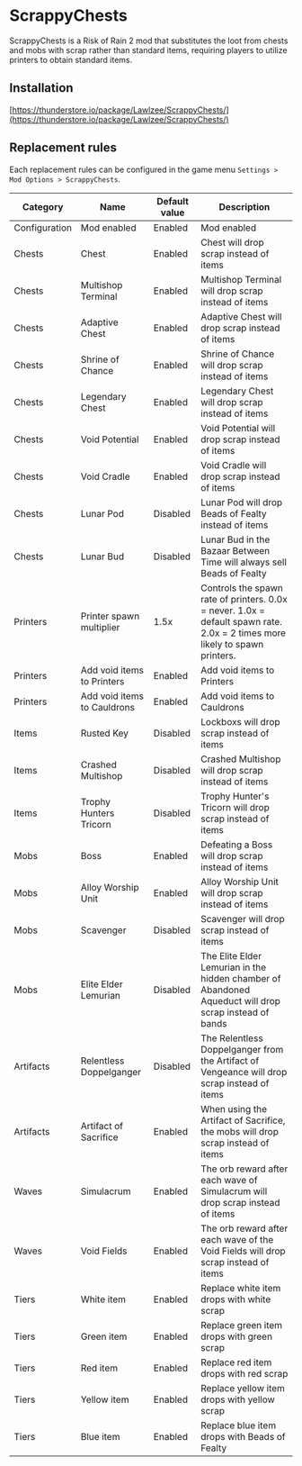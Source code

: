 # ScrappyChests

ScrappyChests is a Risk of Rain 2 mod that substitutes the loot from chests and mobs with scrap rather than standard items, requiring players to utilize printers to obtain standard items.

## Installation

[https://thunderstore.io/package/Lawlzee/ScrappyChests/](https://thunderstore.io/package/Lawlzee/ScrappyChests/)

## Replacement rules

Each replacement rules can be configured in the game menu `Settings > Mod Options > ScrappyChests`.

|Category|Name|Default value|Description|
|--|--|--|--|
|Configuration|Mod enabled|Enabled|Mod enabled|
|Chests|Chest|Enabled|Chest will drop scrap instead of items|
|Chests|Multishop Terminal|Enabled|Multishop Terminal will drop scrap instead of items|
|Chests|Adaptive Chest|Enabled|Adaptive Chest will drop scrap instead of items|
|Chests|Shrine of Chance|Enabled|Shrine of Chance will drop scrap instead of items|
|Chests|Legendary Chest|Enabled|Legendary Chest will drop scrap instead of items|
|Chests|Void Potential|Enabled|Void Potential will drop scrap instead of items|
|Chests|Void Cradle|Enabled|Void Cradle will drop scrap instead of items|
|Chests|Lunar Pod|Disabled|Lunar Pod will drop Beads of Fealty instead of items|
|Chests|Lunar Bud|Disabled|Lunar Bud in the Bazaar Between Time will always sell Beads of Fealty|
|Printers|Printer spawn multiplier|1.5x|Controls the spawn rate of printers. 0.0x = never. 1.0x = default spawn rate. 2.0x = 2 times more likely to spawn printers.|
|Printers|Add void items to Printers|Enabled|Add void items to Printers|
|Printers|Add void items to Cauldrons|Enabled|Add void items to Cauldrons|
|Items|Rusted Key|Disabled|Lockboxs will drop scrap instead of items|
|Items|Crashed Multishop|Disabled|Crashed Multishop will drop scrap instead of items|
|Items|Trophy Hunters Tricorn|Disabled|Trophy Hunter's Tricorn will drop scrap instead of items|
|Mobs|Boss|Enabled|Defeating a Boss will drop scrap instead of items|
|Mobs|Alloy Worship Unit|Enabled|Alloy Worship Unit will drop scrap instead of items|
|Mobs|Scavenger|Disabled|Scavenger will drop scrap instead of items|
|Mobs|Elite Elder Lemurian|Disabled|The Elite Elder Lemurian in the hidden chamber of Abandoned Aqueduct will drop scrap instead of bands|
|Artifacts|Relentless Doppelganger|Disabled|The Relentless Doppelganger from the Artifact of Vengeance will drop scrap instead of items|
|Artifacts|Artifact of Sacrifice|Enabled|When using the Artifact of Sacrifice, the mobs will drop scrap instead of items|
|Waves|Simulacrum|Enabled|The orb reward after each wave of Simulacrum will drop scrap instead of items|
|Waves|Void Fields|Enabled|The orb reward after each wave of the Void Fields will drop scrap instead of items|
|Tiers|White item|Enabled|Replace white item drops with white scrap|
|Tiers|Green item|Enabled|Replace green item drops with green scrap|
|Tiers|Red item|Enabled|Replace red item drops with red scrap|
|Tiers|Yellow item|Enabled|Replace yellow item drops with yellow scrap|
|Tiers|Blue item|Enabled|Replace blue item drops with Beads of Fealty|